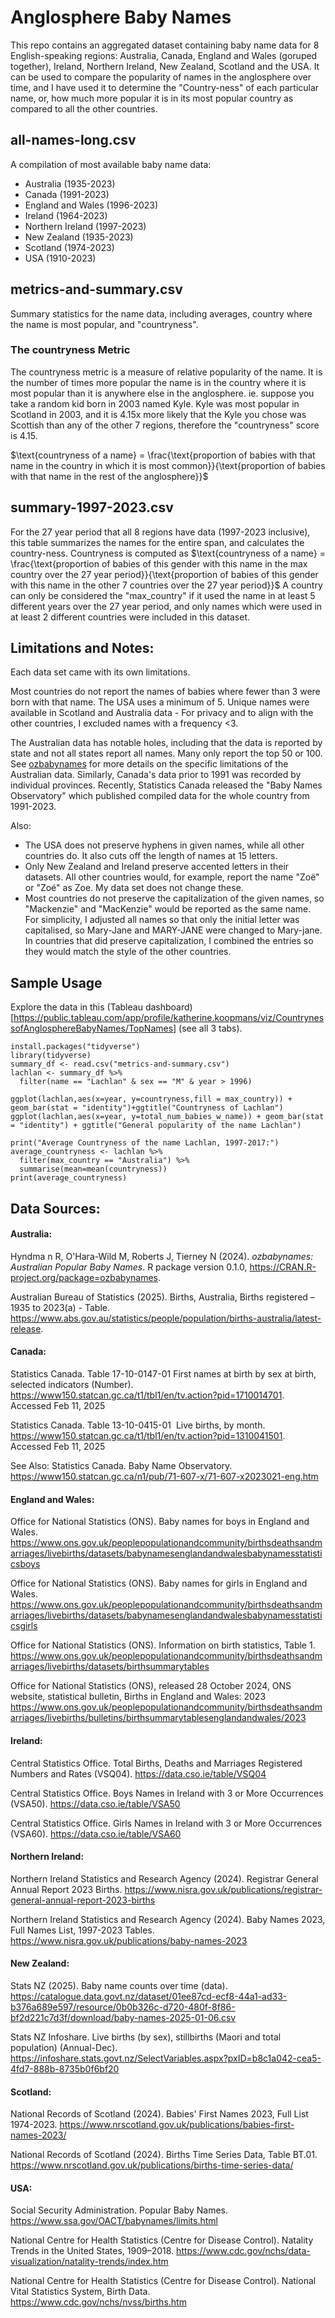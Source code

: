 # Anglosphere Baby Names

This repo contains an aggregated dataset containing baby name data for 8 English-speaking regions: Australia, Canada, England and Wales (goruped together), Ireland, Northern Ireland, New Zealand, Scotland and the USA. It can be used to compare the popularity of names in the anglosphere over time, and I have used it to determine the "Country-ness" of each particular name, or, how much more popular it is in its most popular country as compared to all the other countries.

## all-names-long.csv

A compilation of most available baby name data:

* Australia (1935-2023)
* Canada (1991-2023)
* England and Wales (1996-2023)
* Ireland (1964-2023)
* Northern Ireland (1997-2023)
* New Zealand (1935-2023)
* Scotland (1974-2023)
* USA (1910-2023)

## metrics-and-summary.csv

Summary statistics for the name data, including averages, country where the name is most popular, and "countryness". 

### The countryness Metric

The countryness metric is a measure of relative popularity of the name. It is the number of times more popular the name is in the country where it is most popular than it is anywhere else in the anglosphere. ie. suppose you take a random kid born in 2003 named Kyle. Kyle was most popular in Scotland in 2003, and it is 4.15x more likely that the Kyle you chose was Scottish than any of the other 7 regions, therefore the "countryness" score is 4.15.

$\text{countryness of a name} = \frac{\text{proportion of babies with that name in the country in which it is most common}}{\text{proportion of babies with that name in the rest of the anglosphere}}$

## summary-1997-2023.csv

For the 27 year period that all 8 regions have data (1997-2023 inclusive), this table summarizes the names for the entire span, and calculates the country-ness. Countryness is computed as
$\text{countryness of a name} = \frac{\text{proportion of babies of this gender with this name in the max country over the 27 year period}}{\text{proportion of babies of this gender with this name in the other 7 countries over the 27 year period}}$
A country can only be considered the "max_country" if it used the name in at least 5 different years over the 27 year period, and only names which were used in at least 2 different countries were included in this dataset.

## Limitations and Notes:

Each data set came with its own limitations. 

Most countries do not report the names of babies where fewer than 3 were born with that name. The USA uses a minimum of 5. Unique names were available in Scotland and Australia data - For privacy and to align with the other countries, I excluded names with a frequency <3.

The Australian data has notable holes, including that the data is reported by state and not all states report all names. Many only report the top 50 or 100. See [ozbabynames](https://github.com/robjhyndman/ozbabynames) for more details on the specific limitations of the Australian data. Similarly, Canada's data prior to 1991 was recorded by individual provinces. Recently, Statistics Canada released the "Baby Names Observatory" which published compiled data for the whole country from 1991-2023.

Also:
* The USA does not preserve hyphens in given names, while all other countries do. It also cuts off the length of names at 15 letters.
* Only New Zealand and Ireland preserve accented letters in their datasets. All other countries would, for example, report the name "Zoë" or "Zoé" as Zoe. My data set does not change these.
* Most countries do not preserve the capitalization of the given names, so "Mackenzie" and "MacKenzie" would be reported as the same name. For simplicity, I adjusted all names so that only the initial letter was capitalised, so Mary-Jane and MARY-JANE were changed to Mary-jane. In countries that did preserve capitalization, I combined the entries so they would match the style of the other countries.

## Sample Usage

Explore the data in this (Tableau dashboard)[https://public.tableau.com/app/profile/katherine.koopmans/viz/CountrynessofAnglosphereBabyNames/TopNames] (see all 3 tabs).

```{r}
install.packages("tidyverse")
library(tidyverse)
summary_df <- read.csv("metrics-and-summary.csv")
lachlan <- summary_df %>%
  filter(name == "Lachlan" & sex == "M" & year > 1996)

ggplot(lachlan,aes(x=year, y=countryness,fill = max_country)) + geom_bar(stat = "identity")+ggtitle("Countryness of Lachlan")
ggplot(lachlan,aes(x=year, y=total_num_babies_w_name)) + geom_bar(stat = "identity") + ggtitle("General popularity of the name Lachlan")

print("Average Countryness of the name Lachlan, 1997-2017:")
average_countryness <- lachlan %>% 
  filter(max_country == "Australia") %>% 
  summarise(mean=mean(countryness))
print(average_countryness)
```

## Data Sources:

#### Australia:

Hyndma
n R, O'Hara-Wild M, Roberts J, Tierney N (2024). _ozbabynames: Australian
  Popular Baby Names_. R package version 0.1.0,
  <https://CRAN.R-project.org/package=ozbabynames>.

Australian Bureau of Statistics (2025). Births, Australia, Births registered – 1935 to 2023(a) - Table. https://www.abs.gov.au/statistics/people/population/births-australia/latest-release.

#### Canada:

Statistics Canada. Table 17-10-0147-01  First names at birth by sex at birth, selected indicators (Number). https://www150.statcan.gc.ca/t1/tbl1/en/tv.action?pid=1710014701. Accessed Feb 11, 2025

Statistics Canada. Table 13-10-0415-01  Live births, by month. https://www150.statcan.gc.ca/t1/tbl1/en/tv.action?pid=1310041501. Accessed Feb 11, 2025

See Also:
Statistics Canada. Baby Name Observatory. https://www150.statcan.gc.ca/n1/pub/71-607-x/71-607-x2023021-eng.htm

#### England and Wales:

Office for National Statistics (ONS). Baby names for boys in England and Wales. https://www.ons.gov.uk/peoplepopulationandcommunity/birthsdeathsandmarriages/livebirths/datasets/babynamesenglandandwalesbabynamesstatisticsboys

Office for National Statistics (ONS). Baby names for girls in England and Wales. https://www.ons.gov.uk/peoplepopulationandcommunity/birthsdeathsandmarriages/livebirths/datasets/babynamesenglandandwalesbabynamesstatisticsgirls

Office for National Statistics (ONS). Information on birth statistics, Table 1. https://www.ons.gov.uk/peoplepopulationandcommunity/birthsdeathsandmarriages/livebirths/datasets/birthsummarytables

Office for National Statistics (ONS), released 28 October 2024, ONS website, statistical bulletin, Births in England and Wales: 2023 https://www.ons.gov.uk/peoplepopulationandcommunity/birthsdeathsandmarriages/livebirths/bulletins/birthsummarytablesenglandandwales/2023

#### Ireland:

Central Statistics Office. Total Births, Deaths and Marriages Registered Numbers and Rates (VSQ04). https://data.cso.ie/table/VSQ04

Central Statistics Office. Boys Names in Ireland with 3 or More Occurrences (VSA50). https://data.cso.ie/table/VSA50

Central Statistics Office. Girls Names in Ireland with 3 or More Occurrences (VSA60). https://data.cso.ie/table/VSA60

#### Northern Ireland:

Northern Ireland Statistics and Research Agency (2024). Registrar General Annual Report 2023 Births. https://www.nisra.gov.uk/publications/registrar-general-annual-report-2023-births

Northern Ireland Statistics and Research Agency (2024). Baby Names 2023, Full Names List, 1997-2023 Tables. https://www.nisra.gov.uk/publications/baby-names-2023

#### New Zealand:

Stats NZ (2025). Baby name counts over time (data). https://catalogue.data.govt.nz/dataset/01ee87cd-ecf8-44a1-ad33-b376a689e597/resource/0b0b326c-d720-480f-8f86-bf2d221c7d3f/download/baby-names-2025-01-06.csv

Stats NZ Infoshare. Live births (by sex), stillbirths (Maori and total population) (Annual-Dec). https://infoshare.stats.govt.nz/SelectVariables.aspx?pxID=b8c1a042-cea5-4fd7-888b-8735b0f6bf20

#### Scotland:

National Records of Scotland (2024). Babies' First Names 2023, Full List 1974-2023. https://www.nrscotland.gov.uk/publications/babies-first-names-2023/

National Records of Scotland (2024). Births Time Series Data, Table BT.01. https://www.nrscotland.gov.uk/publications/births-time-series-data/

#### USA:

Social Security Administration. Popular Baby Names. https://www.ssa.gov/OACT/babynames/limits.html

National Centre for Health Statistics (Centre for Disease Control). Natality Trends in the United States, 1909–2018. https://www.cdc.gov/nchs/data-visualization/natality-trends/index.htm

National Centre for Health Statistics (Centre for Disease Control). National Vital Statistics System, Birth Data. https://www.cdc.gov/nchs/nvss/births.htm
